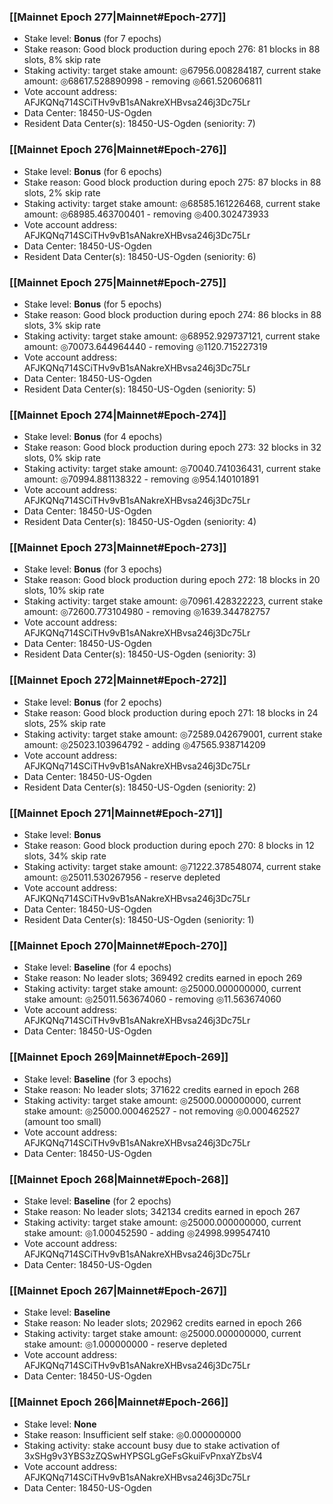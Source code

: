 ### [[Mainnet Epoch 277|Mainnet#Epoch-277]]
* Stake level: **Bonus** (for 7 epochs)
* Stake reason: Good block production during epoch 276: 81 blocks in 88 slots, 8% skip rate
* Staking activity: target stake amount: ◎67956.008284187, current stake amount: ◎68617.528890998 - removing ◎661.520606811
* Vote account address: AFJKQNq714SCiTHv9vB1sANakreXHBvsa246j3Dc75Lr
* Data Center: 18450-US-Ogden
* Resident Data Center(s): 18450-US-Ogden (seniority: 7)
### [[Mainnet Epoch 276|Mainnet#Epoch-276]]
* Stake level: **Bonus** (for 6 epochs)
* Stake reason: Good block production during epoch 275: 87 blocks in 88 slots, 2% skip rate
* Staking activity: target stake amount: ◎68585.161226468, current stake amount: ◎68985.463700401 - removing ◎400.302473933
* Vote account address: AFJKQNq714SCiTHv9vB1sANakreXHBvsa246j3Dc75Lr
* Data Center: 18450-US-Ogden
* Resident Data Center(s): 18450-US-Ogden (seniority: 6)
### [[Mainnet Epoch 275|Mainnet#Epoch-275]]
* Stake level: **Bonus** (for 5 epochs)
* Stake reason: Good block production during epoch 274: 86 blocks in 88 slots, 3% skip rate
* Staking activity: target stake amount: ◎68952.929737121, current stake amount: ◎70073.644964440 - removing ◎1120.715227319
* Vote account address: AFJKQNq714SCiTHv9vB1sANakreXHBvsa246j3Dc75Lr
* Data Center: 18450-US-Ogden
* Resident Data Center(s): 18450-US-Ogden (seniority: 5)
### [[Mainnet Epoch 274|Mainnet#Epoch-274]]
* Stake level: **Bonus** (for 4 epochs)
* Stake reason: Good block production during epoch 273: 32 blocks in 32 slots, 0% skip rate
* Staking activity: target stake amount: ◎70040.741036431, current stake amount: ◎70994.881138322 - removing ◎954.140101891
* Vote account address: AFJKQNq714SCiTHv9vB1sANakreXHBvsa246j3Dc75Lr
* Data Center: 18450-US-Ogden
* Resident Data Center(s): 18450-US-Ogden (seniority: 4)
### [[Mainnet Epoch 273|Mainnet#Epoch-273]]
* Stake level: **Bonus** (for 3 epochs)
* Stake reason: Good block production during epoch 272: 18 blocks in 20 slots, 10% skip rate
* Staking activity: target stake amount: ◎70961.428322223, current stake amount: ◎72600.773104980 - removing ◎1639.344782757
* Vote account address: AFJKQNq714SCiTHv9vB1sANakreXHBvsa246j3Dc75Lr
* Data Center: 18450-US-Ogden
* Resident Data Center(s): 18450-US-Ogden (seniority: 3)
### [[Mainnet Epoch 272|Mainnet#Epoch-272]]
* Stake level: **Bonus** (for 2 epochs)
* Stake reason: Good block production during epoch 271: 18 blocks in 24 slots, 25% skip rate
* Staking activity: target stake amount: ◎72589.042679001, current stake amount: ◎25023.103964792 - adding ◎47565.938714209
* Vote account address: AFJKQNq714SCiTHv9vB1sANakreXHBvsa246j3Dc75Lr
* Data Center: 18450-US-Ogden
* Resident Data Center(s): 18450-US-Ogden (seniority: 2)
### [[Mainnet Epoch 271|Mainnet#Epoch-271]]
* Stake level: **Bonus**
* Stake reason: Good block production during epoch 270: 8 blocks in 12 slots, 34% skip rate
* Staking activity: target stake amount: ◎71222.378548074, current stake amount: ◎25011.530267956 - reserve depleted
* Vote account address: AFJKQNq714SCiTHv9vB1sANakreXHBvsa246j3Dc75Lr
* Data Center: 18450-US-Ogden
* Resident Data Center(s): 18450-US-Ogden (seniority: 1)
### [[Mainnet Epoch 270|Mainnet#Epoch-270]]
* Stake level: **Baseline** (for 4 epochs)
* Stake reason: No leader slots; 369492 credits earned in epoch 269
* Staking activity: target stake amount: ◎25000.000000000, current stake amount: ◎25011.563674060 - removing ◎11.563674060
* Vote account address: AFJKQNq714SCiTHv9vB1sANakreXHBvsa246j3Dc75Lr
* Data Center: 18450-US-Ogden
### [[Mainnet Epoch 269|Mainnet#Epoch-269]]
* Stake level: **Baseline** (for 3 epochs)
* Stake reason: No leader slots; 371622 credits earned in epoch 268
* Staking activity: target stake amount: ◎25000.000000000, current stake amount: ◎25000.000462527 - not removing ◎0.000462527 (amount too small)
* Vote account address: AFJKQNq714SCiTHv9vB1sANakreXHBvsa246j3Dc75Lr
* Data Center: 18450-US-Ogden
### [[Mainnet Epoch 268|Mainnet#Epoch-268]]
* Stake level: **Baseline** (for 2 epochs)
* Stake reason: No leader slots; 342134 credits earned in epoch 267
* Staking activity: target stake amount: ◎25000.000000000, current stake amount: ◎1.000452590 - adding ◎24998.999547410
* Vote account address: AFJKQNq714SCiTHv9vB1sANakreXHBvsa246j3Dc75Lr
* Data Center: 18450-US-Ogden
### [[Mainnet Epoch 267|Mainnet#Epoch-267]]
* Stake level: **Baseline**
* Stake reason: No leader slots; 202962 credits earned in epoch 266
* Staking activity: target stake amount: ◎25000.000000000, current stake amount: ◎1.000000000 - reserve depleted
* Vote account address: AFJKQNq714SCiTHv9vB1sANakreXHBvsa246j3Dc75Lr
* Data Center: 18450-US-Ogden
### [[Mainnet Epoch 266|Mainnet#Epoch-266]]
* Stake level: **None**
* Stake reason: Insufficient self stake: ◎0.000000000
* Staking activity: stake account busy due to stake activation of 3xSHg9v3YBS3zZQSwHYPSGLgGeFsGkuiFvPnxaYZbsV4
* Vote account address: AFJKQNq714SCiTHv9vB1sANakreXHBvsa246j3Dc75Lr
* Data Center: 18450-US-Ogden